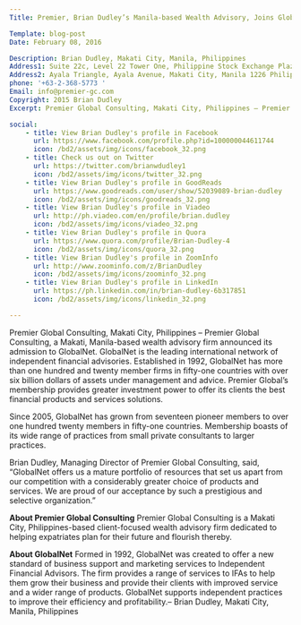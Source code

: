 ```yaml
---
Title: Premier, Brian Dudley’s Manila-based Wealth Advisory, Joins GlobalNet

Template: blog-post
Date: February 08, 2016

Description: Brian Dudley, Makati City, Manila, Philippines
Address1: Suite 22c, Level 22 Tower One, Philippine Stock Exchange Plaza
Address2: Ayala Triangle, Ayala Avenue, Makati City, Manila 1226 Philippines 
phone: '+63-2-368-5773 '
Email: info@premier-gc.com
Copyright: 2015 Brian Dudley
Excerpt: Premier Global Consulting, Makati City, Philippines – Premier Global Consulting, a Makati, Manila-based wealth advisory firm announced its admission to GlobalNet. GlobalNet is the leading international network of independent financial advisories. Established in 1992, GlobalNet has more than one hundred and twenty member firms in fifty-one countries with over six billion dollars of assets under 

social:
    - title: View Brian Dudley's profile in Facebook
      url: https://www.facebook.com/profile.php?id=100000044611744
      icon: /bd2/assets/img/icons/facebook_32.png
    - title: Check us out on Twitter
      url: https://twitter.com/brianwdudley1
      icon: /bd2/assets/img/icons/twitter_32.png
    - title: View Brian Dudley's profile in GoodReads
      url: https://www.goodreads.com/user/show/52039089-brian-dudley
      icon: /bd2/assets/img/icons/goodreads_32.png
    - title: View Brian Dudley's profile in Viadeo
      url: http://ph.viadeo.com/en/profile/brian.dudley
      icon: /bd2/assets/img/icons/viadeo_32.png
    - title: View Brian Dudley's profile in Quora
      url: https://www.quora.com/profile/Brian-Dudley-4
      icon: /bd2/assets/img/icons/quora_32.png
    - title: View Brian Dudley's profile in ZoomInfo
      url: http://www.zoominfo.com/z/BrianDudley
      icon: /bd2/assets/img/icons/zoominfo_32.png
    - title: View Brian Dudley's profile in LinkedIn
      url: https://ph.linkedin.com/in/brian-dudley-6b317851
      icon: /bd2/assets/img/icons/linkedin_32.png

---
```


Premier Global Consulting, Makati City, Philippines – Premier Global Consulting, a Makati, Manila-based wealth advisory firm announced its admission to GlobalNet. GlobalNet is the leading international network of independent financial advisories. Established in 1992, GlobalNet has more than one hundred and twenty member firms in fifty-one countries with over six billion dollars of assets under management and advice. Premier Global’s membership provides greater investment power to offer its clients the best financial products and services solutions.

Since 2005, GlobalNet has grown from seventeen pioneer members to over one hundred twenty members in fifty-one countries. Membership boasts of its wide range of practices from small private consultants to larger practices.

Brian Dudley, Managing Director of Premier Global Consulting, said, “GlobalNet offers us a mature portfolio of resources that set us apart from our competition with a considerably greater choice of products and services. We are proud of our acceptance by such a prestigious and selective organization.”

__About Premier Global Consulting__
Premier Global Consulting is a Makati City, Philippines-based client-focused wealth advisory firm dedicated to helping expatriates plan for their future and flourish thereby.

__About GlobalNet__
Formed in 1992, GlobalNet was created to offer a new standard of business support and marketing services to Independent Financial Advisors. The firm provides a range of services to IFAs to help them grow their business and provide their clients with improved service and a wider range of products. GlobalNet supports independent practices to improve their efficiency and profitability.– Brian Dudley, Makati City, Manila, Philippines

